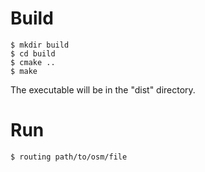 # Build

    $ mkdir build
    $ cd build
    $ cmake ..
    $ make

The executable will be in the "dist" directory.

# Run

    $ routing path/to/osm/file
